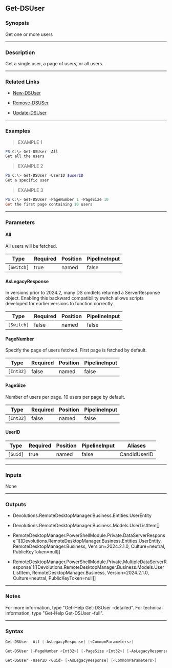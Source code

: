 Get-DSUser
----------

### Synopsis
Get one or more users

---

### Description

Get a single user, a page of users, or all users.

---

### Related Links
* [New-DSUser](New-DSUser)

* [Remove-DSUSer](Remove-DSUSer)

* [Update-DSUser](Update-DSUser)

---

### Examples
> EXAMPLE 1

```PowerShell
PS C:\> Get-DSUser -All
Get all the users
```
> EXAMPLE 2

```PowerShell
PS C:\> Get-DSUser -UserID $userID
Get a specific user
```
> EXAMPLE 3

```PowerShell
PS C:\> Get-DSUser -PageNumber 1 -PageSize 10
Get the first page containing 10 users
```

---

### Parameters
#### **All**
All users will be fetched.

|Type      |Required|Position|PipelineInput|
|----------|--------|--------|-------------|
|`[Switch]`|true    |named   |false        |

#### **AsLegacyResponse**
In versions prior to 2024.2, many DS cmdlets returned a ServerResponse object. Enabling this backward compatibility switch allows scripts developed for earlier versions to function correctly.

|Type      |Required|Position|PipelineInput|
|----------|--------|--------|-------------|
|`[Switch]`|false   |named   |false        |

#### **PageNumber**
Specify the page of users fetched. First page is fetched by default.

|Type     |Required|Position|PipelineInput|
|---------|--------|--------|-------------|
|`[Int32]`|false   |named   |false        |

#### **PageSize**
Number of users per page. 10 users per page by default.

|Type     |Required|Position|PipelineInput|
|---------|--------|--------|-------------|
|`[Int32]`|false   |named   |false        |

#### **UserID**

|Type    |Required|Position|PipelineInput|Aliases     |
|--------|--------|--------|-------------|------------|
|`[Guid]`|true    |named   |false        |CandidUserID|

---

### Inputs
None

---

### Outputs
* Devolutions.RemoteDesktopManager.Business.Entities.UserEntity

* Devolutions.RemoteDesktopManager.Business.Models.UserListItem[]

* RemoteDesktopManager.PowerShellModule.Private.DataServerResponse`1[[Devolutions.RemoteDesktopManager.Business.Entities.UserEntity, RemoteDesktopManager.Business, Version=2024.2.1.0, Culture=neutral, PublicKeyToken=null]]

* RemoteDesktopManager.PowerShellModule.Private.MultipleDataServerResponse`1[[Devolutions.RemoteDesktopManager.Business.Models.UserListItem, RemoteDesktopManager.Business, Version=2024.2.1.0, Culture=neutral, PublicKeyToken=null]]

---

### Notes
For more information, type "Get-Help Get-DSUser -detailed". For technical information, type "Get-Help Get-DSUser -full".

---

### Syntax
```PowerShell
Get-DSUser -All [-AsLegacyResponse] [<CommonParameters>]
```
```PowerShell
Get-DSUser [-PageNumber <Int32>] [-PageSize <Int32>] [-AsLegacyResponse] [<CommonParameters>]
```
```PowerShell
Get-DSUser -UserID <Guid> [-AsLegacyResponse] [<CommonParameters>]
```
